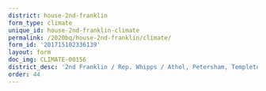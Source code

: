 ```yaml
---
district: house-2nd-franklin
form_type: climate
unique_id: house-2nd-franklin-climate
permalink: /2020bq/house-2nd-franklin/climate/
form_id: '201715102336139'
layout: form
doc_img: CLIMATE-00156
district_desc: '2nd Franklin / Rep. Whipps / Athol, Petersham, Templeton, Gill, Warwick... '
order: 44
---
```

